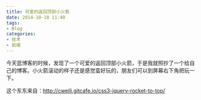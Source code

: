 ```yaml
---
title: 可爱的返回顶部小火箭
date: 2014-10-18 11:40
tags:
- Blog
categories:
- 技术
- 前端
---
```


今天逛博客的时候，发现了一个可爱的返回顶部小火箭，于是我就照抄了一个给自己的博客。小火箭滚动的样子还是感觉蛮好玩的，朋友们可以到屏幕右下角把玩一下。

这个东东来自：<http://cweili.gitcafe.io/css3-jquery-rocket-to-top/>
